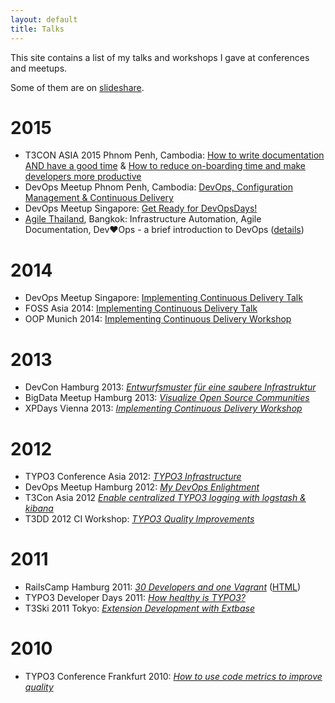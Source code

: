 ```yaml
---
layout: default
title: Talks
---
```


This site contains a list of my talks and workshops I gave at conferences and meetups.

Some of them are on [slideshare](http://de.slideshare.net/ctrabold).

# 2015

- T3CON ASIA 2015 Phnom Penh, Cambodia: [How to write documentation AND have a good time](http://christian-trabold.de/workshop-2015-t3con-cambodia/agile-documentation.html) & [How to reduce on-boarding time and make developers more productive](http://christian-trabold.de/workshop-2015-t3con-cambodia/onboarding.html)
- DevOps Meetup Phnom Penh, Cambodia: [DevOps, Configuration Management & Continuous Delivery](http://christian-trabold.de/workshop-2015-t3con-cambodia/devops-pp.html)
- DevOps Meetup Singapore: [Get Ready for DevOpsDays!](http://www.devopsdays.org/events/2015-singapore/presentations/devops-meetup.html)
- [Agile Thailand](http://agilethailand.org/), Bangkok: Infrastructure Automation, Agile Documentation, Dev:heart:Ops - a brief introduction to DevOps ([details](https://twitter.com/ctrabold/statuses/596880141667569664))

# 2014

- DevOps Meetup Singapore: [Implementing Continuous Delivery Talk](http://www.meetup.com/devops-singapore/events/168709362/)
- FOSS Asia 2014: [Implementing Continuous Delivery Talk](http://fossasia.org/sites/default/files/FOSSASIA%202014%20Schedule.pdf)
- OOP Munich 2014: [Implementing Continuous Delivery Workshop](http://www.oop-konferenz.de/nc/oop2014/konferenz/konferenzprogramm/conference-detail/continuous-delivery-implementieren.html)

# 2013

- DevCon Hamburg 2013: [_Entwurfsmuster für eine saubere Infrastruktur_](http://www.codetalks.de/session_post/entwurfsmuster-fuer-eine-saubere-infrastruktur)
- BigData Meetup Hamburg 2013: [_Visualize Open Source Communities_](http://christian-trabold.de/workshop-2013_big_data_HH/)
- XPDays Vienna 2013: [_Implementing Continuous Delivery Workshop_](http://xp2013.org/program/workshops-and-tutorials/implementing-continuous-delivery/)

# 2012

- TYPO3 Conference Asia 2012: [_TYPO3 Infrastructure_](http://www.slideshare.net/ctrabold/typo3-infrastructure)
- DevOps Meetup Hamburg 2012: [_My DevOps Enlightment_](http://christian-trabold.de/workshop-2013_my-devops-enlightment_HH/)
- T3Con Asia 2012 [_Enable centralized TYPO3 logging with logstash & kibana_](http://christian-trabold.de/workshop-2012_t3con-asia-logging/)
- T3DD 2012 CI Workshop: [_TYPO3 Quality Improvements_](http://christian-trabold.de/workshop-2012_t3dd_ci/)

# 2011

- RailsCamp Hamburg 2011: [_30 Developers and one Vagrant_](http://www.slideshare.net/ctrabold/2011-1029-ctraboldrailscamphh) ([HTML](http://christian-trabold.de/workshop-2011_rchh-vagrant))
- TYPO3 Developer Days 2011: [_How healthy is TYPO3?_](http://www.slideshare.net/ctrabold/how-healthy-is-typo3-8534896)
- T3Ski 2011 Tokyo: [_Extension Development with Extbase_](http://www.slideshare.net/ctrabold/t3ski11-slides-unmiffyfied)

# 2010

- TYPO3 Conference Frankfurt 2010: [_How to use code metrics to improve quality_](http://www.slideshare.net/ctrabold/how-to-improve-the-quality-of-your-typo3-extensions)
